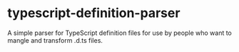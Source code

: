 # typescript-definition-parser
A simple parser for TypeScript definition files for use by people who want to mangle and transform .d.ts files.
